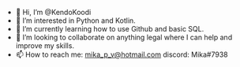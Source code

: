 - 👋 Hi, I’m @KendoKoodi
- 👀 I’m interested in Python and Kotlin.
- 🌱 I’m currently learning how to use Github and basic SQL.
- 💞️ I’m looking to collaborate on anything legal where I can help and improve my skills.
- 📫 How to reach me: mika_p_v@hotmail.com
             discord: Mika#7938

<!---
KendoKoodi/KendoKoodi is a ✨ special ✨ repository because its `README.md` (this file) appears on your GitHub profile.
You can click the Preview link to take a look at your changes.
--->
